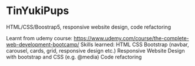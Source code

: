 # TinYukiPups
HTML/CSS/Boostrap5, responsive website design, code refactoring


Learnt from udemy course: https://www.udemy.com/course/the-complete-web-development-bootcamp/
Skills learned:
HTML
CSS 
Bootstrap (navbar, carousel, cards, grid, responsive design etc.)
Responsive Website Design with bootstrap and CSS (e.g. @media)
Code refactoring
